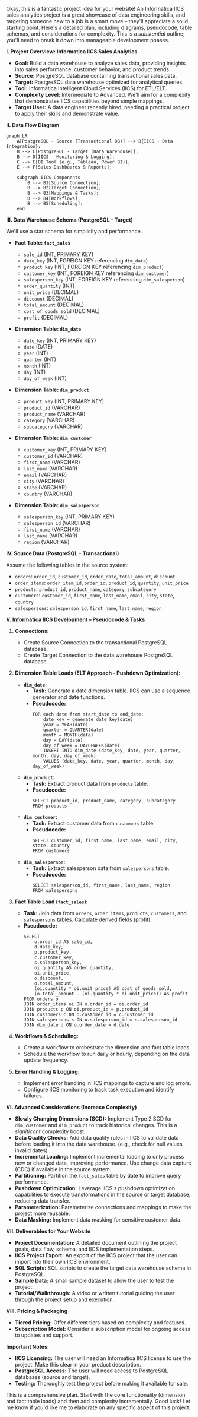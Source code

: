 Okay, this is a fantastic project idea for your website! An Informatica IICS sales analytics project is a great showcase of data engineering skills, and targeting someone new to a job is a smart move – they'll appreciate a solid starting point.  Here's a detailed plan, including diagrams, pseudocode, table schemas, and considerations for complexity.  This is a *substantial* outline; you'll need to break it down into manageable development phases.

**I. Project Overview: Informatica IICS Sales Analytics**

*   **Goal:** Build a data warehouse to analyze sales data, providing insights into sales performance, customer behavior, and product trends.
*   **Source:** PostgreSQL database containing transactional sales data.
*   **Target:** PostgreSQL data warehouse optimized for analytical queries.
*   **Tool:** Informatica Intelligent Cloud Services (IICS) for ETL/ELT.
*   **Complexity Level:** Intermediate to Advanced.  We'll aim for a complexity that demonstrates IICS capabilities beyond simple mappings.
*   **Target User:** A data engineer recently hired, needing a practical project to apply their skills and demonstrate value.

**II. Data Flow Diagram**

```mermaid
graph LR
    A[PostgreSQL - Source (Transactional DB)] --> B{IICS - Data Integration};
    B --> C[PostgreSQL - Target (Data Warehouse)];
    B --> D[IICS - Monitoring & Logging];
    C --> E[BI Tool (e.g., Tableau, Power BI)];
    E --> F[Sales Dashboards & Reports];

    subgraph IICS Components
        B --> B1[Source Connection];
        B --> B2[Target Connection];
        B --> B3[Mappings & Tasks];
        B --> B4[Workflows];
        B --> B5[Scheduling];
    end
```

**III. Data Warehouse Schema (PostgreSQL - Target)**

We'll use a star schema for simplicity and performance.

*   **Fact Table: `fact_sales`**
    *   `sale_id` (INT, PRIMARY KEY)
    *   `date_key` (INT, FOREIGN KEY referencing `dim_date`)
    *   `product_key` (INT, FOREIGN KEY referencing `dim_product`)
    *   `customer_key` (INT, FOREIGN KEY referencing `dim_customer`)
    *   `salesperson_key` (INT, FOREIGN KEY referencing `dim_salesperson`)
    *   `order_quantity` (INT)
    *   `unit_price` (DECIMAL)
    *   `discount` (DECIMAL)
    *   `total_amount` (DECIMAL)
    *   `cost_of_goods_sold` (DECIMAL)
    *   `profit` (DECIMAL)

*   **Dimension Table: `dim_date`**
    *   `date_key` (INT, PRIMARY KEY)
    *   `date` (DATE)
    *   `year` (INT)
    *   `quarter` (INT)
    *   `month` (INT)
    *   `day` (INT)
    *   `day_of_week` (INT)

*   **Dimension Table: `dim_product`**
    *   `product_key` (INT, PRIMARY KEY)
    *   `product_id` (VARCHAR)
    *   `product_name` (VARCHAR)
    *   `category` (VARCHAR)
    *   `subcategory` (VARCHAR)

*   **Dimension Table: `dim_customer`**
    *   `customer_key` (INT, PRIMARY KEY)
    *   `customer_id` (VARCHAR)
    *   `first_name` (VARCHAR)
    *   `last_name` (VARCHAR)
    *   `email` (VARCHAR)
    *   `city` (VARCHAR)
    *   `state` (VARCHAR)
    *   `country` (VARCHAR)

*   **Dimension Table: `dim_salesperson`**
    *   `salesperson_key` (INT, PRIMARY KEY)
    *   `salesperson_id` (VARCHAR)
    *   `first_name` (VARCHAR)
    *   `last_name` (VARCHAR)
    *   `region` (VARCHAR)

**IV. Source Data (PostgreSQL - Transactional)**

Assume the following tables in the source system:

*   `orders`: `order_id`, `customer_id`, `order_date`, `total_amount`, `discount`
*   `order_items`: `order_item_id`, `order_id`, `product_id`, `quantity`, `unit_price`
*   `products`: `product_id`, `product_name`, `category`, `subcategory`
*   `customers`: `customer_id`, `first_name`, `last_name`, `email`, `city`, `state`, `country`
*   `salespersons`: `salesperson_id`, `first_name`, `last_name`, `region`

**V. Informatica IICS Development – Pseudocode & Tasks**

1.  **Connections:**
    *   Create Source Connection to the transactional PostgreSQL database.
    *   Create Target Connection to the data warehouse PostgreSQL database.

2.  **Dimension Table Loads (ELT Approach - Pushdown Optimization):**
    *   **`dim_date`:**
        *   **Task:** Generate a date dimension table.  IICS can use a sequence generator and date functions.
        *   **Pseudocode:**
            ```
            FOR each date from start_date to end_date:
                date_key = generate_date_key(date)
                year = YEAR(date)
                quarter = QUARTER(date)
                month = MONTH(date)
                day = DAY(date)
                day_of_week = DAYOFWEEK(date)
                INSERT INTO dim_date (date_key, date, year, quarter, month, day, day_of_week)
                VALUES (date_key, date, year, quarter, month, day, day_of_week)
            ```
    *   **`dim_product`:**
        *   **Task:** Extract product data from `products` table.
        *   **Pseudocode:**
            ```
            SELECT product_id, product_name, category, subcategory
            FROM products
            ```
    *   **`dim_customer`:**
        *   **Task:** Extract customer data from `customers` table.
        *   **Pseudocode:**
            ```
            SELECT customer_id, first_name, last_name, email, city, state, country
            FROM customers
            ```
    *   **`dim_salesperson`:**
        *   **Task:** Extract salesperson data from `salespersons` table.
        *   **Pseudocode:**
            ```
            SELECT salesperson_id, first_name, last_name, region
            FROM salespersons
            ```

3.  **Fact Table Load (`fact_sales`):**
    *   **Task:**  Join data from `orders`, `order_items`, `products`, `customers`, and `salespersons` tables.  Calculate derived fields (profit).
    *   **Pseudocode:**
        ```
        SELECT
            o.order_id AS sale_id,
            d.date_key,
            p.product_key,
            c.customer_key,
            s.salesperson_key,
            oi.quantity AS order_quantity,
            oi.unit_price,
            o.discount,
            o.total_amount,
            (oi.quantity * oi.unit_price) AS cost_of_goods_sold,
            (o.total_amount - (oi.quantity * oi.unit_price)) AS profit
        FROM orders o
        JOIN order_items oi ON o.order_id = oi.order_id
        JOIN products p ON oi.product_id = p.product_id
        JOIN customers c ON o.customer_id = c.customer_id
        JOIN salespersons s ON o.salesperson_id = s.salesperson_id
        JOIN dim_date d ON o.order_date = d.date
        ```

4.  **Workflows & Scheduling:**
    *   Create a workflow to orchestrate the dimension and fact table loads.
    *   Schedule the workflow to run daily or hourly, depending on the data update frequency.

5.  **Error Handling & Logging:**
    *   Implement error handling in IICS mappings to capture and log errors.
    *   Configure IICS monitoring to track task execution and identify failures.

**VI. Advanced Considerations (Increase Complexity)**

*   **Slowly Changing Dimensions (SCD):** Implement Type 2 SCD for `dim_customer` and `dim_product` to track historical changes.  This is a *significant* complexity boost.
*   **Data Quality Checks:** Add data quality rules in IICS to validate data before loading it into the data warehouse.  (e.g., check for null values, invalid dates).
*   **Incremental Loading:** Implement incremental loading to only process new or changed data, improving performance.  Use change data capture (CDC) if available in the source system.
*   **Partitioning:** Partition the `fact_sales` table by date to improve query performance.
*   **Pushdown Optimization:**  Leverage IICS's pushdown optimization capabilities to execute transformations in the source or target database, reducing data transfer.
*   **Parameterization:** Parameterize connections and mappings to make the project more reusable.
*   **Data Masking:** Implement data masking for sensitive customer data.

**VII. Deliverables for Your Website**

*   **Project Documentation:**  A detailed document outlining the project goals, data flow, schema, and IICS implementation steps.
*   **IICS Project Export:**  An export of the IICS project that the user can import into their own IICS environment.
*   **SQL Scripts:**  SQL scripts to create the target data warehouse schema in PostgreSQL.
*   **Sample Data:**  A small sample dataset to allow the user to test the project.
*   **Tutorial/Walkthrough:** A video or written tutorial guiding the user through the project setup and execution.

**VIII. Pricing & Packaging**

*   **Tiered Pricing:** Offer different tiers based on complexity and features.
*   **Subscription Model:** Consider a subscription model for ongoing access to updates and support.

**Important Notes:**

*   **IICS Licensing:**  The user will need an Informatica IICS license to use the project.  Make this clear in your product description.
*   **PostgreSQL Access:** The user will need access to PostgreSQL databases (source and target).
*   **Testing:** Thoroughly test the project before making it available for sale.

This is a comprehensive plan.  Start with the core functionality (dimension and fact table loads) and then add complexity incrementally.  Good luck!  Let me know if you'd like me to elaborate on any specific aspect of this project.
